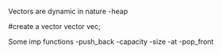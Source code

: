 Vectors are dynamic in nature
-heap

#create a vector
vector <int> vec;

Some imp functions
  -push_back
  -capacity
  -size
  -at
  -pop_front
